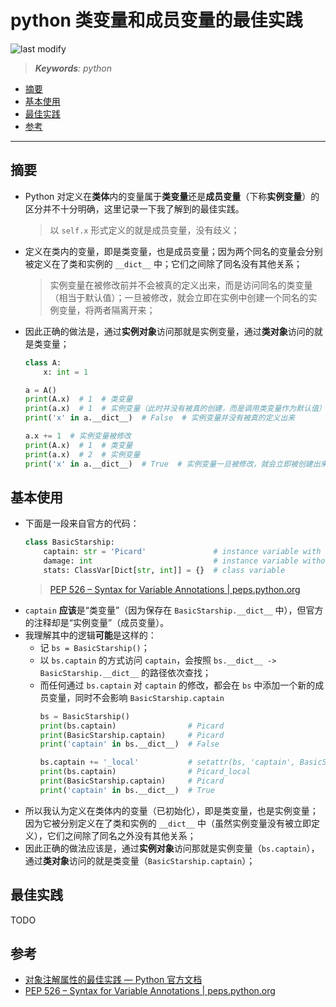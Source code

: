 python 类变量和成员变量的最佳实践
===
<!--START_SECTION:badge-->

![last modify](https://img.shields.io/static/v1?label=last%20modify&message=2025-08-03%2022%3A42%3A16&color=yellowgreen&style=flat-square)

<!--END_SECTION:badge-->
<!--info
top: false
draft: false
hidden: false
tag: [python]
-->

> ***Keywords**: python*

<!--START_SECTION:paper_title-->
<!--END_SECTION:paper_title-->

<!--START_SECTION:toc-->
- [摘要](#摘要)
- [基本使用](#基本使用)
- [最佳实践](#最佳实践)
- [参考](#参考)
<!--END_SECTION:toc-->

---

## 摘要
- Python 对定义在**类体**内的变量属于**类变量**还是**成员变量**（下称**实例变量**）的区分并不十分明确，这里记录一下我了解到的最佳实践。
    > 以 `self.x` 形式定义的就是成员变量，没有歧义；
- 定义在类内的变量，即是类变量，也是成员变量；因为两个同名的变量会分别被定义在了类和实例的 `__dict__` 中；它们之间除了同名没有其他关系；
    > 实例变量在被修改前并不会被真的定义出来，而是访问同名的类变量（相当于默认值）；一旦被修改，就会立即在实例中创建一个同名的实例变量，将两者隔离开来；
- 因此正确的做法是，通过**实例对象**访问那就是实例变量，通过**类对象**访问的就是类变量；
    ```python
    class A:
        x: int = 1

    a = A()
    print(A.x)  # 1  # 类变量
    print(a.x)  # 1  # 实例变量（此时并没有被真的创建，而是调用类变量作为默认值）
    print('x' in a.__dict__)  # False  # 实例变量并没有被真的定义出来

    a.x += 1  # 实例变量被修改
    print(A.x)  # 1  # 类变量
    print(a.x)  # 2  # 实例变量
    print('x' in a.__dict__)  # True  # 实例变量一旦被修改，就会立即被创建出来
    ``` 


## 基本使用
- 下面是一段来自官方的代码：
    ```python
    class BasicStarship:
        captain: str = 'Picard'               # instance variable with default
        damage: int                           # instance variable without default
        stats: ClassVar[Dict[str, int]] = {}  # class variable
    ``` 
    > [PEP 526 – Syntax for Variable Annotations | peps.python.org](https://peps.python.org/pep-0526/#class-and-instance-variable-annotations)
- `captain` **应该**是“类变量”（因为保存在 `BasicStarship.__dict__` 中），但官方的注释却是“实例变量”（成员变量）。
- 我理解其中的逻辑**可能**是这样的：
    - 记 `bs = BasicStarship()`；
    - 以 `bs.captain` 的方式访问 `captain`，会按照 `bs.__dict__ -> BasicStarship.__dict__` 的路径依次查找；
    - 而任何通过 `bs.captain` 对 `captain` 的修改，都会在 `bs` 中添加一个新的成员变量，同时不会影响 `BasicStarship.captain`
        ```python
        bs = BasicStarship()
        print(bs.captain)                # Picard
        print(BasicStarship.captain)     # Picard
        print('captain' in bs.__dict__)  # False

        bs.captain += '_local'           # setattr(bs, 'captain', BasicStarship.captain + '_local')
        print(bs.captain)                # Picard_local
        print(BasicStarship.captain)     # Picard
        print('captain' in bs.__dict__)  # True
        ``` 
<!-- - 所以可以认为在定义阶段区分**类变量**还是**成员变量**是没有意义的（`ClassVar` 注释也只是辅助，并不会影响运行时），而应该从变量的行为上看属于哪种变量； -->
- 所以我认为定义在类体内的变量（已初始化），即是类变量，也是实例变量；因为它被分别定义在了类和实例的 `__dict__` 中（虽然实例变量没有被立即定义），它们之间除了同名之外没有其他关系；
- 因此正确的做法应该是，通过**实例对象**访问那就是实例变量（`bs.captain`），通过**类对象**访问的就是类变量（`BasicStarship.captain`）；


## 最佳实践
TODO


## 参考
- [对象注解属性的最佳实践 — Python 官方文档](https://docs.python.org/zh-cn/3/howto/annotations.html)
- [PEP 526 – Syntax for Variable Annotations | peps.python.org](https://peps.python.org/pep-0526/#class-and-instance-variable-annotations)